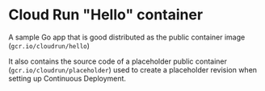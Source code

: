 # Cloud Run "Hello" container

A sample Go app that is good
distributed as the public container image (`gcr.io/cloudrun/hello`) 



It also contains the source code of a placeholder public container
(`gcr.io/cloudrun/placeholder`)  used to create a placeholder revision when setting up 
Continuous Deployment.



